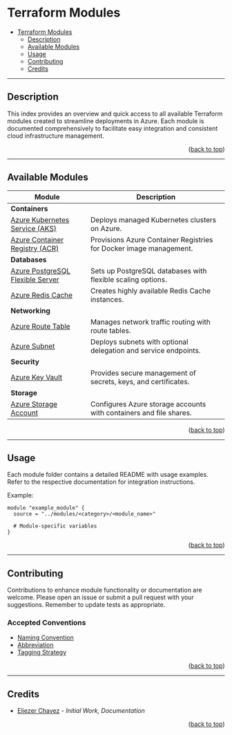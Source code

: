 <a name="readme-top"></a>

# Terraform Modules

- [Terraform Modules](#terraform-modules)
  - [Description](#description)
  - [Available Modules](#available-modules)
  - [Usage](#usage)
  - [Contributing](#contributing)
  - [Credits](#credits)

---

## Description

This index provides an overview and quick access to all available Terraform modules created to streamline deployments in Azure. Each module is documented comprehensively to facilitate easy integration and consistent cloud infrastructure management.

<p align="right">(<a href="#readme-top">back to top</a>)</p>

---

## Available Modules

| Module                                                                  | Description                                                        | 
|-------------------------------------------------------------------------|--------------------------------------------------------------------|
| **Containers**           ||
| [Azure Kubernetes Service (AKS)](containers/aks/)                       | Deploys managed Kubernetes clusters on Azure.                      |
| [Azure Container Registry (ACR)](containers/acr/)                       | Provisions Azure Container Registries for Docker image management. |
| **Databases**           ||
| [Azure PostgreSQL Flexible Server](databases/postgres_flexible_server/) | Sets up PostgreSQL databases with flexible scaling options.        |
| [Azure Redis Cache](databases/redis_cache/)                             | Creates highly available Redis Cache instances.                    |
| **Networking**           ||
| [Azure Route Table](networking/route_table/)                            | Manages network traffic routing with route tables.                 |
| [Azure Subnet](networking/subnet/)                                      | Deploys subnets with optional delegation and service endpoints.    |
| **Security**           ||
| [Azure Key Vault](security/key_vault/)                                  | Provides secure management of secrets, keys, and certificates.     |
| **Storage**           ||
| [Azure Storage Account](storage/storage_account/)                       | Configures Azure storage accounts with containers and file shares. |


<p align="right">(<a href="#readme-top">back to top</a>)</p>

---

## Usage

Each module folder contains a detailed README with usage examples. Refer to the respective documentation for integration instructions.

Example:

```hcl
module "example_module" {
  source = "../modules/<category>/<module_name>"

  # Module-specific variables
}
```

<p align="right">(<a href="#readme-top">back to top</a>)</p>

---

## Contributing

Contributions to enhance module functionality or documentation are welcome. Please open an issue or submit a pull request with your suggestions. Remember to update tests as appropriate.

### Accepted Conventions

- [Naming Convention](https://learn.microsoft.com/en-us/azure/cloud-adoption-framework/ready/azure-best-practices/resource-naming)
- [Abbreviation](https://learn.microsoft.com/en-us/azure/cloud-adoption-framework/ready/azure-best-practices/resource-abbreviations)
- [Tagging Strategy](https://learn.microsoft.com/en-us/azure/cloud-adoption-framework/ready/azure-best-practices/resource-tagging)

<p align="right">(<a href="#readme-top">back to top</a>)</p>

---

## Credits

- [Eliezer Chavez](https://github.com/eliezerchavez) - _Initial Work, Documentation_

<p align="right">(<a href="#readme-top">back to top</a>)</p>
